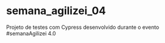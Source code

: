 # semana_agilizei_04
Projeto de testes com Cypress desenvolvido durante o evento #semanaAgilizei 4.0